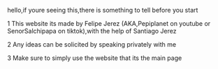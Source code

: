 hello,if youre seeing this,there is something to tell before you start

1 This website its made by Felipe Jerez (AKA,Pepiplanet on youtube or SenorSalchipapa on tiktok),with the help of Santiago Jerez

2 Any ideas can be solicited by speaking privately with me

3 Make sure to simply use the website that its the main page
